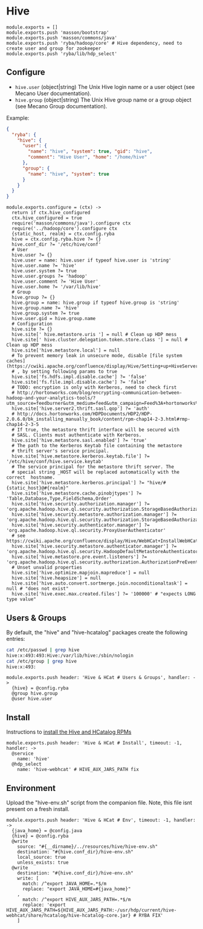 
# Hive

    module.exports = []
    module.exports.push 'masson/bootstrap'
    module.exports.push 'masson/commons/java'
    module.exports.push 'ryba/hadoop/core' # Hive dependency, need to create user and group for zookeeper
    module.exports.push 'ryba/lib/hdp_select'

## Configure

*   `hive.user` (object|string)
    The Unix Hive login name or a user object (see Mecano User documentation).
*   `hive.group` (object|string)
    The Unix Hive group name or a group object (see Mecano Group documentation).

Example:

```json
{
  "ryba": {
    "hive": {
      "user": {
        "name": "hive", "system": true, "gid": "hive",
        "comment": "Hive User", "home": "/home/hive"
      },
      "group": {
        "name": "hive", "system": true
      }
    }
  }
}
```

    module.exports.configure = (ctx) ->
      return if ctx.hive_configured
      ctx.hive_configured = true
      require('masson/commons/java').configure ctx
      require('../hadoop/core').configure ctx
      {static_host, realm} = ctx.config.ryba
      hive = ctx.config.ryba.hive ?= {}
      hive.conf_dir ?= '/etc/hive/conf'
      # User
      hive.user ?= {}
      hive.user = name: hive.user if typeof hive.user is 'string'
      hive.user.name ?= 'hive'
      hive.user.system ?= true
      hive.user.groups ?= 'hadoop'
      hive.user.comment ?= 'Hive User'
      hive.user.home ?= '/var/lib/hive'
      # Group
      hive.group ?= {}
      hive.group = name: hive.group if typeof hive.group is 'string'
      hive.group.name ?= 'hive'
      hive.group.system ?= true
      hive.user.gid = hive.group.name
      # Configuration
      hive.site ?= {}
      hive.site[' hive.metastore.uris '] = null # Clean up HDP mess
      hive.site[' hive.cluster.delegation.token.store.class '] = null # Clean up HDP mess
      hive.site['hive.metastore.local'] = null
      # To prevent memory leak in unsecure mode, disable [file system caches](https://cwiki.apache.org/confluence/display/Hive/Setting+up+HiveServer2)
      # , by setting following params to true
      hive.site['fs.hdfs.impl.disable.cache'] ?= 'false'
      hive.site['fs.file.impl.disable.cache'] ?= 'false'
      # TODO: encryption is only with Kerberos, need to check first
      # http://hortonworks.com/blog/encrypting-communication-between-hadoop-and-your-analytics-tools/?utm_source=feedburner&utm_medium=feed&utm_campaign=Feed%3A+hortonworks%2Ffeed+%28Hortonworks+on+Hadoop%29
      hive.site['hive.server2.thrift.sasl.qop'] ?= 'auth'
      # http://docs.hortonworks.com/HDPDocuments/HDP2/HDP-2.0.6.0/bk_installing_manually_book/content/rpm-chap14-2-3.html#rmp-chap14-2-3-5
      # If true, the metastore thrift interface will be secured with
      # SASL. Clients must authenticate with Kerberos.
      hive.site['hive.metastore.sasl.enabled'] ?= 'true'
      # The path to the Kerberos Keytab file containing the metastore
      # thrift server's service principal.
      hive.site['hive.metastore.kerberos.keytab.file'] ?= '/etc/hive/conf/hive.service.keytab'
      # The service principal for the metastore thrift server. The
      # special string _HOST will be replaced automatically with the correct  hostname.
      hive.site['hive.metastore.kerberos.principal'] ?= "hive/#{static_host}@#{realm}"
      hive.site['hive.metastore.cache.pinobjtypes'] ?= 'Table,Database,Type,FieldSchema,Order'
      hive.site['hive.security.authorization.manager'] ?= 'org.apache.hadoop.hive.ql.security.authorization.StorageBasedAuthorizationProvider'
      hive.site['hive.security.metastore.authorization.manager'] ?= 'org.apache.hadoop.hive.ql.security.authorization.StorageBasedAuthorizationProvider'
      hive.site['hive.security.authenticator.manager'] ?= 'org.apache.hadoop.hive.ql.security.ProxyUserAuthenticator'
      # see https://cwiki.apache.org/confluence/display/Hive/WebHCat+InstallWebHCat
      hive.site['hive.security.metastore.authenticator.manager'] ?= 'org.apache.hadoop.hive.ql.security.HadoopDefaultMetastoreAuthenticator'
      hive.site['hive.metastore.pre.event.listeners'] ?= 'org.apache.hadoop.hive.ql.security.authorization.AuthorizationPreEventListener'
      # Unset unvalid properties
      hive.site['hive.optimize.mapjoin.mapreduce'] = null
      hive.site['hive.heapsize'] = null
      hive.site['hive.auto.convert.sortmerge.join.noconditionaltask'] = null # "does not exist"
      hive.site['hive.exec.max.created.files'] ?= '100000' # "expects LONG type value"

## Users & Groups

By default, the "hive" and "hive-hcatalog" packages create the following
entries:

```bash
cat /etc/passwd | grep hive
hive:x:493:493:Hive:/var/lib/hive:/sbin/nologin
cat /etc/group | grep hive
hive:x:493:
```

    module.exports.push header: 'Hive & HCat # Users & Groups', handler: ->
      {hive} = @config.ryba
      @group hive.group
      @user hive.user

## Install

Instructions to [install the Hive and HCatalog RPMs](http://docs.hortonworks.com/HDPDocuments/HDP1/HDP-1.2.3/bk_installing_manually_book/content/rpm-chap6-1.html)

    module.exports.push header: 'Hive & HCat # Install', timeout: -1, handler: ->
      @service
        name: 'hive'
      @hdp_select
        name: 'hive-webhcat' # HIVE_AUX_JARS_PATH fix

## Environment

Upload the "hive-env.sh" script from the companion file. Note, this file isnt
present on a fresh install.

    module.exports.push header: 'Hive & HCat # Env', timeout: -1, handler: ->
      {java_home} = @config.java
      {hive} = @config.ryba
      @write
        source: "#{__dirname}/../resources/hive/hive-env.sh"
        destination: "#{hive.conf_dir}/hive-env.sh"
        local_source: true
        unless_exists: true
      @write
        destination: "#{hive.conf_dir}/hive-env.sh"
        write: [
          match: /^export JAVA_HOME=.*$/m
          replace: "export JAVA_HOME=#{java_home}"
        ,
          match: /^export HIVE_AUX_JARS_PATH=.*$/m
          replace: 'export HIVE_AUX_JARS_PATH=${HIVE_AUX_JARS_PATH:-/usr/hdp/current/hive-webhcat/share/hcatalog/hive-hcatalog-core.jar} # RYBA FIX'
        ]
